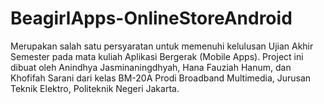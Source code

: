 # BeagirlApps-OnlineStoreAndroid
Merupakan salah satu persyaratan untuk memenuhi kelulusan Ujian Akhir Semester pada mata kuliah Aplikasi Bergerak (Mobile Apps). Project ini dibuat oleh Anindhya Jasminaningdhyah, Hana Fauziah Hanum, dan Khofifah Sarani dari kelas BM-20A Prodi Broadband Multimedia, Jurusan Teknik Elektro, Politeknik Negeri Jakarta.
